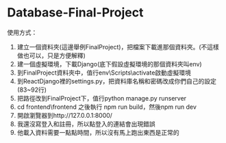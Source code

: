 # Database-Final-Project

使用方式：
1. 建立一個資料夾(這邊舉例FinalProject)，把檔案下載進那個資料夾。(不這樣做也可以，只是方便解釋)
2. 建一個虛擬環境，下載Django(底下假設虛擬環境的那個資料夾叫env)
3. 到FinalProject資料夾中，值行env\Scripts\activate啟動虛擬環境
4. 到ReactDjango裡的settings.py，把資料庫名稱和密碼改成你們自己的設定 (83~92行)
5. 把路徑改到FinalProject下，值行python manage.py runserver
6. cd frontend\frontend 之後執行 npm run build，然後npm run dev
7. 開啟瀏覽器到http://127.0.0.1:8000/
8. 我還沒寫登入和註冊，所以點登入的連結會出現錯誤
9. 他載入資料需要一點點時間，所以沒有馬上跑出東西是正常的
